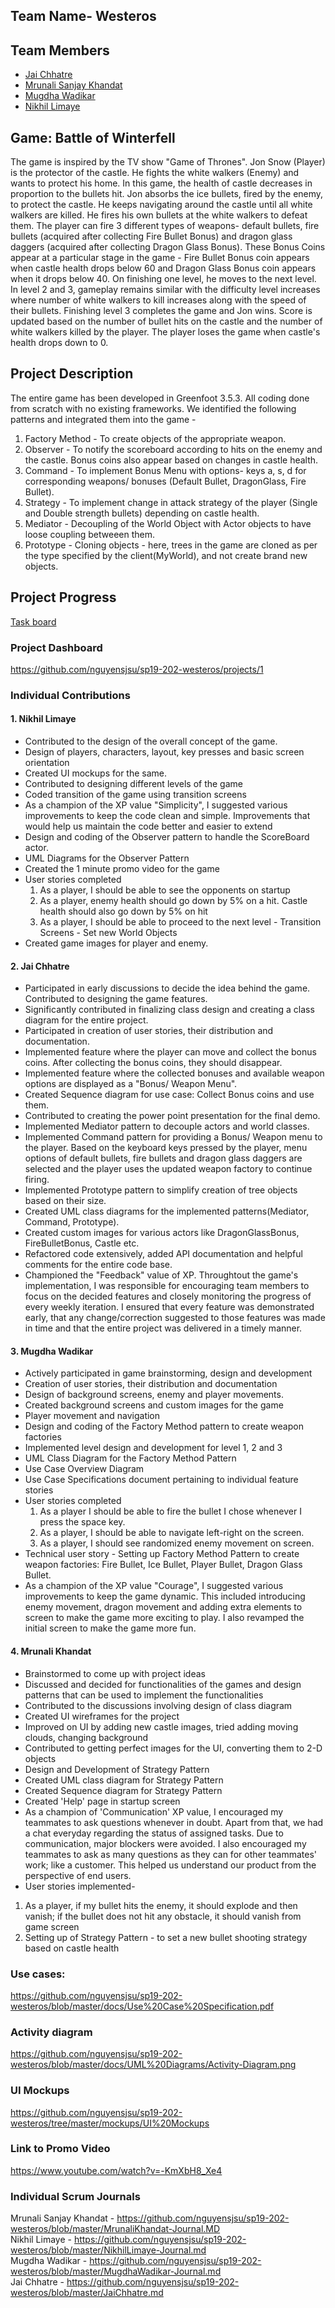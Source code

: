 
## Team Name- Westeros

## Team Members

* [Jai Chhatre](https://github.com/c-jai)
* [Mrunali Sanjay Khandat](https://github.com/monakhandat)
* [Mugdha Wadikar](https://github.com/Mugdha001)
* [Nikhil Limaye](https://github.com/NikhilLimaye/)

## Game: Battle of Winterfell
The game is inspired by the TV show "Game of Thrones". 
Jon Snow (Player) is the protector of the castle. He fights the white walkers (Enemy) and wants to protect his home. In this game, the health of castle decreases in proportion to the bullets hit. Jon absorbs the ice bullets, fired by the enemy, to protect the castle. He keeps navigating around the castle until all white walkers are killed. He fires his own bullets at the white walkers to defeat them. The player can fire 3 different types of weapons- default bullets, fire bullets (acquired after collecting Fire Bullet Bonus) and dragon glass daggers (acquired after collecting Dragon Glass Bonus). These Bonus Coins appear at a particular stage in the game - Fire Bullet Bonus coin appears when castle health drops below 60 and Dragon Glass Bonus coin appears when it drops below 40. On finishing one level, he moves to the next level. In level 2 and 3, gameplay remains similar with the difficulty level increases where number of white walkers to kill increases along with the speed of their bullets. Finishing level 3 completes the game and Jon wins. Score is updated based on the number of bullet hits on the castle and the number of white walkers killed by the player. The player loses the game when castle's health drops down to 0.

## Project Description
The entire game has been developed in Greenfoot 3.5.3. All coding done from scratch with no existing frameworks. 
We identified the following patterns and integrated them into the game - 

1. Factory Method  - To create objects of the appropriate weapon.  
2. Observer  - To notify the scoreboard according to hits on the enemy and the castle. Bonus coins also appear based on changes in castle health.  
3. Command  - To implement Bonus Menu with options- keys a, s, d for corresponding weapons/ bonuses (Default Bullet, DragonGlass, Fire Bullet).  
4. Strategy  - To implement change in attack strategy of the player (Single and Double strength bullets) depending on castle health.
5. Mediator  - Decoupling of the World Object with Actor objects to have loose coupling betweeen them.
6. Prototype - Cloning objects - here, trees in the game are cloned as per the type specified by the client(MyWorld), and not create brand new objects.


## Project Progress
[Task board](https://docs.google.com/spreadsheets/d/1DSEwbavSd_8pse69NMivcuutHHYLBUjinzsDAwG56OA/edit?usp=sharing)

### Project Dashboard  
https://github.com/nguyensjsu/sp19-202-westeros/projects/1

### Individual Contributions
#### 1. Nikhil Limaye
 - Contributed to the design of the overall concept of the game. 
 - Design of players, characters, layout, key presses and basic screen orientation
 - Created UI mockups for the same.
 - Contributed to designing different levels of the game
 - Coded transition of the game using transition screens
 - As a champion of the XP value "Simplicity", I suggested various improvements to keep the code clean and simple. Improvements that 
   would help us maintain the code better and easier to extend
 - Design and coding of the Observer pattern to handle the ScoreBoard actor. 
 - UML Diagrams for the Observer Pattern
 - Created the 1 minute promo video for the game
 - User stories completed
   1. As a player, I should be able to see the opponents on startup
   2. As a player, enemy health should go down by 5% on a hit. Castle health should also go down by 5% on hit
   3. As a player, I should be able to proceed to the next level - Transition Screens - Set new World Objects
 - Created game images for player and enemy. 


#### 2. Jai Chhatre
- Participated in early discussions to decide the idea behind the game. Contributed to designing the game features.
- Significantly contributed in finalizing class design and creating a class diagram for the entire project.
- Participated in creation of user stories, their distribution and documentation.
- Implemented feature where the player can move and collect the bonus coins. After collecting the bonus coins, they should disappear.
- Implemented feature where the collected bonuses and available weapon options are displayed as a "Bonus/ Weapon Menu".
- Created Sequence diagram for use case: Collect Bonus coins and use them.
- Contributed to creating the power point presentation for the final demo.
- Implemented Mediator pattern to decouple actors and world classes.
- Implemented Command pattern for providing a Bonus/ Weapon menu to the player. Based on the keyboard keys pressed by the player, menu options of default bullets, fire bullets and dragon glass daggers are selected and the player uses the updated weapon factory to continue firing.
- Implemented Prototype pattern to simplify creation of tree objects based on their size.
- Created UML class diagrams for the implemented patterns(Mediator, Command, Prototype).
- Created custom images for various actors like DragonGlassBonus, FireBulletBonus, Castle etc.
- Refactored code extensively, added API documentation and helpful comments for the entire code base.
- Championed the "Feedback" value of XP. Throughtout the game's implementation, I was responsible for encouraging team members to focus on the decided features and closely monitoring the progress of every weekly iteration. I ensured that every feature was demonstrated early, that any change/correction suggested to those features was made in time and that the entire project was delivered in a timely manner.

#### 3. Mugdha Wadikar
 - Actively participated in game brainstorming, design and development 
 - Creation of user stories, their distribution and documentation
 - Design of background screens, enemy and player movements.
 - Created background screens and custom images for the game
 - Player movement and navigation
 - Design and coding of the Factory Method pattern to create weapon factories
 - Implemented level design and development for level 1, 2 and 3
 - UML Class Diagram for the Factory Method Pattern
 - Use Case Overview Diagram
 - Use Case Specifications document pertaining to individual feature stories
 - User stories completed
   1. As a player I should be able to fire the bullet I chose whenever I press the space key.
   2. As a player, I should be able to navigate left-right on the screen.
   3. As a player, I should see randomized enemy movement on screen.
 - Technical user story - Setting up Factory Method Pattern to create weapon factories: Fire Bullet, Ice Bullet, Player Bullet, Dragon Glass Bullet.
 - As a champion of the XP value "Courage", I suggested various improvements to keep the game dynamic. This included introducing enemy movement, dragon movement and adding extra elements to screen to make the game more exciting to play. I also revamped the initial screen to make the game more fun.
 


#### 4. Mrunali Khandat
- Brainstormed to come up with project ideas  
- Discussed and decided for functionalities of the games and design patterns that can be used to implement the functionalities  
- Contributed to the discussions involving design of class diagram  
- Created UI wireframes for the project  
- Improved on UI by adding new castle images, tried adding moving clouds, changing background    
- Contributed to getting perfect images for the UI, converting them to 2-D objects  
- Design and Development of Strategy Pattern  
- Created UML class diagram for Strategy Pattern  
- Created Sequence diagram for Strategy Pattern  
- Created 'Help' page in startup screen  
- As a champion of 'Communication' XP value, I encouraged my teammates to ask questions whenever in doubt. Apart from that, we had a chat everyday regarding the status of assigned tasks. Due to communication, major blockers were avoided. I also encouraged my teammates to ask as many questions as they can for other teammates' work; like a customer. This helped us understand our product from the perspective of end users.  
- User stories implemented-
1. As a player, if my bullet hits the enemy, it should explode and then vanish; if the bullet does not hit any obstacle, it should vanish from game screen  
2. Setting up of Strategy Pattern - to set a new bullet shooting strategy based on castle health  
  
### Use cases: 
https://github.com/nguyensjsu/sp19-202-westeros/blob/master/docs/Use%20Case%20Specification.pdf

### Activity diagram
https://github.com/nguyensjsu/sp19-202-westeros/blob/master/docs/UML%20Diagrams/Activity-Diagram.png

### UI Mockups
https://github.com/nguyensjsu/sp19-202-westeros/tree/master/mockups/UI%20Mockups
  
### Link to Promo Video  
https://www.youtube.com/watch?v=-KmXbH8_Xe4 

### Individual Scrum Journals
Mrunali Sanjay Khandat - https://github.com/nguyensjsu/sp19-202-westeros/blob/master/MrunaliKhandat-Journal.MD  
Nikhil Limaye - https://github.com/nguyensjsu/sp19-202-westeros/blob/master/NikhilLimaye-Journal.md  
Mugdha Wadikar - https://github.com/nguyensjsu/sp19-202-westeros/blob/master/MugdhaWadikar-Journal.md  
Jai Chhatre - https://github.com/nguyensjsu/sp19-202-westeros/blob/master/JaiChhatre.md  
